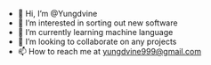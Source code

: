 - 👋 Hi, I’m @Yungdvine
- 👀 I’m interested in sorting out new software
- 🌱 I’m currently learning machine language
- 💞️ I’m looking to collaborate on any projects
- 📫 How to reach me at yungdvine999@gmail.com

<!---
Yungdvine/Yungdvine is a ✨ special ✨ repository because its `README.md` (this file) appears on your GitHub profile.
You can click the Preview link to take a look at your changes.
--->
